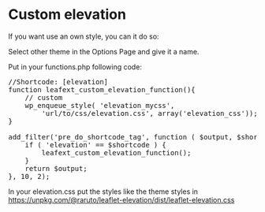 # Custom elevation

If you want use an own style, you can it do so:

Select other theme in the Options Page and give it a name.

Put in your functions.php following code:

<pre>
//Shortcode: [elevation]
function leafext_custom_elevation_function(){
	// custom
	wp_enqueue_style( 'elevation_mycss',
		'url/to/css/elevation.css', array('elevation_css'));
}

add_filter('pre_do_shortcode_tag', function ( $output, $shortcode ) {
	if ( 'elevation' == $shortcode ) {
		leafext_custom_elevation_function();
    }
	return $output;
}, 10, 2);
</pre>

In your elevation.css put the styles like the theme styles in
https://unpkg.com/@raruto/leaflet-elevation/dist/leaflet-elevation.css
